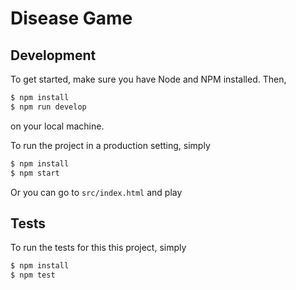 # Disease Game
## Development

To get started, make sure you have Node and NPM installed. Then,

```bash
$ npm install
$ npm run develop
```

on your local machine.

To run the project in a production setting, simply

```bash
$ npm install
$ npm start
```
Or you can go to ```src/index.html``` and play
## Tests

To run the tests for this this project, simply

```bash
$ npm install
$ npm test
```
